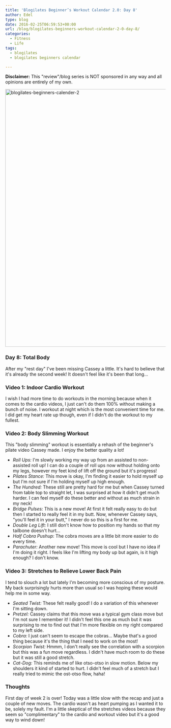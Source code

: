 ```yaml
---
title: 'Blogilates Beginner’s Workout Calendar 2.0: Day 8'
author: Edel
type: blog
date: 2016-02-25T06:59:53+00:00
url: /blog/blogilates-beginners-workout-calendar-2-0-day-8/
categories:
  - Fitness
  - Life
tags:
  - blogilates
  - blogilates beginners calendar

---
```

**Disclaimer:** This "review"/blog series is NOT sponsored in any way and all opinions are entirely of my own.

<a href="http://scattered.me/wp-content/uploads/2016/02/blogilates-beginners-calender-2.png" rel="attachment wp-att-11076"><img src="http://scattered.me/wp-content/uploads/2016/02/blogilates-beginners-calender-2-1024x806.png" alt="blogilates-beginners-calender-2" width="1024" height="806" class="alignnone size-large wp-image-11076" srcset="http://erzadel.net/blog/wp-content/uploads/2016/02/blogilates-beginners-calender-2-1024x806.png 1024w, http://erzadel.net/blog/wp-content/uploads/2016/02/blogilates-beginners-calender-2-300x236.png 300w, http://erzadel.net/blog/wp-content/uploads/2016/02/blogilates-beginners-calender-2-768x604.png 768w" sizes="(max-width: 1024px) 100vw, 1024px" /></a>

### Day 8: Total Body

After my "rest day" I've been missing Cassey a little. It's hard to believe that it's already the second week! It doesn't feel like it's been that long&#8230;

### Video 1: Indoor Cardio Workout

I wish I had more time to do workouts in the morning because when it comes to the cardio videos, I just can't do them 100% without making a bunch of noise. I workout at night which is the most convenient time for me. I did get my heart rate up though, even if I didn't do the workout to my fullest.

<div class="flex-video">
</div>

### Video 2: Body Slimming Workout

This "body slimming" workout is essentially a rehash of the beginner's pilate video Cassey made. I enjoy the better quality a lot!

<div class="flex-video">
</div>

  * _Roll Ups:_ I'm slowly working my way up from an assisted to non-assisted roll up! I can do a couple of roll ups now without holding onto my legs, however my feet kind of lift off the ground but it's progress!
  * _Pilates Stance:_ This move is okay, I'm finding it easier to hold myself up but I'm not sure if I'm holding myself up high enough.
  * _The Hundred:_ These still are pretty hard for me but when Cassey turned from table top to straight let, I was surprised at how it didn't get much harder. I can feel myself do these better and without as much strain in my neck!
  * _Bridge Pulses:_ This is a new move! At first it felt really easy to do but then I started to really feel it in my butt. Now, whenever Cassey says, "you'll feel it in your butt," I never do so this is a first for me.
  * _Double Leg Lift:_ I still don't know how to position my hands so that my tailbone doesn't hurt&#8230;
  * _Half Cobra Pushup:_ The cobra moves are a little bit more easier to do every time.
  * _Parachuter:_ Another new move! This move is cool but I have no idea if I'm doing it right. I feels like I'm lifting my body up but again, is it high enough? I don't know.

### Video 3: Stretches to Relieve Lower Back Pain

I tend to slouch a lot but lately I'm becoming more conscious of my posture. My back surprisingly hurts more than usual so I was hoping these would help me in some way.

<div class="flex-video">
</div>

  * _Seated Twist:_ These felt really good! I do a variation of this whenever I'm sitting down.
  * _Pretzel:_ Cassey claims that this move was a typical gym class move but I'm not sure I remember it! I didn't feel this one as much but it was surprising to me to find out that I'm more flexible on my right compared to my left side.
  * _Cobra:_ I just can't seem to escape the cobras&#8230; Maybe that's a good thing because it's the thing that I need to work on the most!
  * _Scorpion Twist:_ Hmmm, I don't really see the correlation with a scorpion but this was a fun move regardless. I didn't have much room to do these but it was still a good stretch.
  * _Cat-Dog:_ This reminds me of like otso-otso in slow motion. Below my shoulders it kind of started to hurt. I didn't feel much of a stretch but I really tried to mimic the ost-otso flow, haha!

### Thoughts

First day of week 2 is over! Today was a little slow with the recap and just a couple of new moves. The cardio wasn't as heart pumping as I wanted it to be, solely my fault. I'm a little skeptical of the stretches videos because they seem so "complimentary" to the cardio and workout video but it's a good way to wind down!


